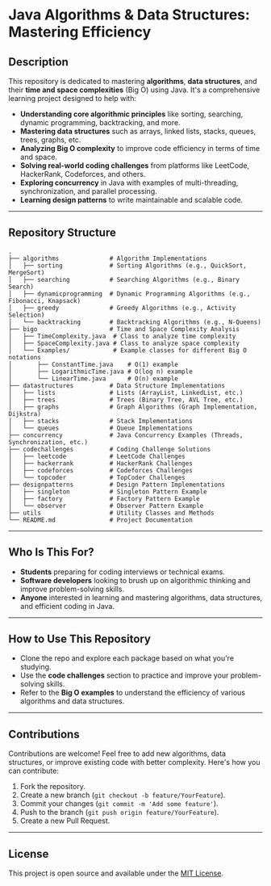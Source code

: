 # **Java Algorithms & Data Structures: Mastering Efficiency**

## **Description**
This repository is dedicated to mastering **algorithms**, **data structures**, and their **time and space complexities** (Big O) using Java. It's a comprehensive learning project designed to help with:

- **Understanding core algorithmic principles** like sorting, searching, dynamic programming, backtracking, and more.
- **Mastering data structures** such as arrays, linked lists, stacks, queues, trees, graphs, etc.
- **Analyzing Big O complexity** to improve code efficiency in terms of time and space.
- **Solving real-world coding challenges** from platforms like LeetCode, HackerRank, Codeforces, and others.
- **Exploring concurrency** in Java with examples of multi-threading, synchronization, and parallel processing.
- **Learning design patterns** to write maintainable and scalable code.

---

## **Repository Structure**
    .
    ├── algorithms              # Algorithm Implementations
    │   ├── sorting             # Sorting Algorithms (e.g., QuickSort, MergeSort)
    │   ├── searching           # Searching Algorithms (e.g., Binary Search)
    │   ├── dynamicprogramming  # Dynamic Programming Algorithms (e.g., Fibonacci, Knapsack)
    │   ├── greedy              # Greedy Algorithms (e.g., Activity Selection)
    │   └── backtracking        # Backtracking Algorithms (e.g., N-Queens)
    ├── bigo                    # Time and Space Complexity Analysis
    │   ├── TimeComplexity.java  # Class to analyze time complexity
    │   ├── SpaceComplexity.java # Class to analyze space complexity
    │   └── Examples/            # Example classes for different Big O notations
    │       ├── ConstantTime.java    # O(1) example
    │       ├── LogarithmicTime.java # O(log n) example
    │       └── LinearTime.java      # O(n) example
    ├── datastructures          # Data Structure Implementations
    │   ├── lists               # Lists (ArrayList, LinkedList, etc.)
    │   ├── trees               # Trees (Binary Tree, AVL Tree, etc.)
    │   ├── graphs              # Graph Algorithms (Graph Implementation, Dijkstra)
    │   ├── stacks              # Stack Implementations
    │   └── queues              # Queue Implementations
    ├── concurrency             # Java Concurrency Examples (Threads, Synchronization, etc.)
    ├── codechallenges          # Coding Challenge Solutions
    │   ├── leetcode            # LeetCode Challenges
    │   ├── hackerrank          # HackerRank Challenges
    │   ├── codeforces          # Codeforces Challenges
    │   └── topcoder            # TopCoder Challenges
    ├── designpatterns          # Design Pattern Implementations
    │   ├── singleton           # Singleton Pattern Example
    │   ├── factory             # Factory Pattern Example
    │   └── observer            # Observer Pattern Example
    ├── utils                   # Utility Classes and Methods
    └── README.md               # Project Documentation


---

## **Who Is This For?**
- **Students** preparing for coding interviews or technical exams.
- **Software developers** looking to brush up on algorithmic thinking and improve problem-solving skills.
- **Anyone** interested in learning and mastering algorithms, data structures, and efficient coding in Java.

---

## **How to Use This Repository**
- Clone the repo and explore each package based on what you're studying.
- Use the **code challenges** section to practice and improve your problem-solving skills.
- Refer to the **Big O examples** to understand the efficiency of various algorithms and data structures.

---

## **Contributions**
Contributions are welcome! Feel free to add new algorithms, data structures, or improve existing code with better complexity. Here's how you can contribute:
1. Fork the repository.
2. Create a new branch (`git checkout -b feature/YourFeature`).
3. Commit your changes (`git commit -m 'Add some feature'`).
4. Push to the branch (`git push origin feature/YourFeature`).
5. Create a new Pull Request.

---

## **License**
This project is open source and available under the [MIT License](LICENSE).
